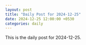 ```yaml
---
layout: post
title: "Daily Post for 2024-12-25"
date: 2024-12-25 12:00:00 +0530
categories: daily
---
```


This is the daily post for 2024-12-25.
